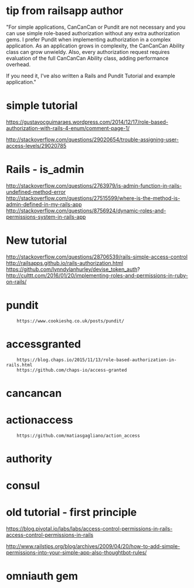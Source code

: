 # tip from railsapp author

"For simple applications, CanCanCan or Pundit are not necessary and you can use simple role-based authorization without any extra authorization gems. I prefer Pundit when implementing authorization in a complex application. As an application grows in complexity, the CanCanCan Ability class can grow unwieldy. Also, every authorization request requires evaluation of the full CanCanCan Ability class, adding performance overhead.

If you need it, I've also written a Rails and Pundit Tutorial and example application."

# simple tutorial

https://gustavocguimaraes.wordpress.com/2014/12/17/role-based-authorization-with-rails-4-enum/comment-page-1/

http://stackoverflow.com/questions/29020654/trouble-assigning-user-access-levels/29020785

# Rails - is_admin

http://stackoverflow.com/questions/2763979/is-admin-function-in-rails-undefined-method-error
http://stackoverflow.com/questions/27515599/where-is-the-method-is-admin-defined-in-my-rails-app
http://stackoverflow.com/questions/8756924/dynamic-roles-and-permissions-system-in-rails-app

# New tutorial

http://stackoverflow.com/questions/28706539/rails-simple-access-control
http://railsapps.github.io/rails-authorization.html
https://github.com/lynndylanhurley/devise_token_auth?
http://culttt.com/2016/01/20/implementing-roles-and-permissions-in-ruby-on-rails/


# pundit

		https://www.cookieshq.co.uk/posts/pundit/

# accessgranted
		https://blog.chaps.io/2015/11/13/role-based-authorization-in-rails.html
		https://github.com/chaps-io/access-granted

# cancancan

# actionaccess
		https://github.com/matiasgagliano/action_access

#	authority

#	consul



# old tutorial - first principle

https://blog.pivotal.io/labs/labs/access-control-permissions-in-rails-access-control-permissions-in-rails

http://www.railstips.org/blog/archives/2009/04/20/how-to-add-simple-permissions-into-your-simple-app-also-thoughtbot-rules/


# omniauth gem
